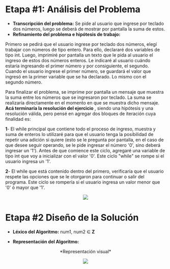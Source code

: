 # Etapa #1: Análisis del Problema

- **Transcripción del problema:** Se pide al usuario que ingrese por teclado dos números, luego se deberá de mostrar por pantalla la suma de estos.
- **Refinamiento del problema e hipótesis de trabajo:**

Primero se pedirá que el usuario ingrese por teclado dos números, elegí trabajar con números de tipo entero. Para ello, declararé dos variables de tipo int. Luego, imprimiré por pantalla un texto que le pida al usuario el ingreso de estos dos números enteros. Le indicaré al usuario cuándo estaría ingresando el primer número y por consiguiente, el segundo.
Cuando el usuario ingrese el primer número, se guardará el valor que ingresó en la primer variable que se ha declarado. Lo mismo con el segundo número.


Para finalizar el problema, se imprime por pantalla un mensaje que muestra la suma entre los números que se ingresaron por teclado. La suma se realizaría directamente en el momento en que se muestra dicho mensaje.
**Acá terminaría la resolución del ejercicio** , siendo una hipótesis y una resolución válida, pero pensé en agregar dos bloques de iteración cuya finalidad es:


**1**- El while principal que contiene todo el proceso de ingreso, muestra y suma de enteros lo utilizaré para que el usuario tenga la posibilidad de repetir una adición si quiere (esto se le pregunta por pantalla, en el caso de que desee seguir operando, se le pide ingresar el número '0', sino deberá ingresar un '1'). Antes de que comience este ciclo, agregaré una variable de tipo int que voy a inicializar con el valor '0'. Este ciclo "while" se rompe si el usuario ingresa un '1'.


**2**- El while que está contenido dentro del primero, verificaría que el usuario respete las opciones que se le otorgaron para continuar o salir del programa. Este ciclo se rompería si el usuario ingresa un valor menor que '0' ó mayor que '1'.

<p align="center">
<img src="https://user-images.githubusercontent.com/50343556/80669330-69a65700-8aa4-11ea-991b-1fc9240a54c0.png">
</p>

# Etapa #2 Diseño de la Solución


- **Léxico del Algoritmo:** num1, num2 ∈ **Z**

- **Representación del Algoritmo:**

<p align="center"> *Representación visual* </p>
<p align="center">
<img src="https://user-images.githubusercontent.com/50343556/80672894-2650e600-8aae-11ea-8b0f-e460e0f53ef0.png">
</p>
